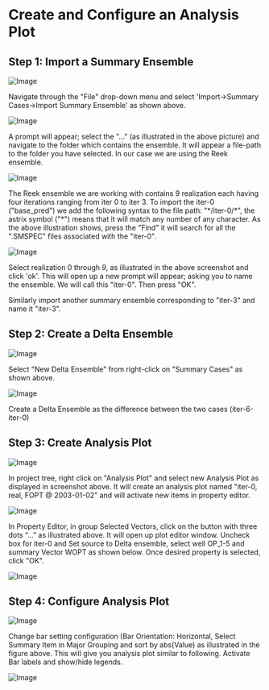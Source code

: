 # Create and Configure an Analysis Plot

## Step 1: Import a Summary Ensemble
![Image](./Resources/Pictures/import_ensemble.png) 


Navigate through the "File" drop-down menu and select 'Import->Summary Cases->Import Summary Ensemble' as shown above. 

![Image](./Resources/Pictures/file_location.png) 


A prompt will appear; select the "..." (as illustrated in the above picture) and navigate to the folder which contains the ensemble. It will appear a file-path to the folder you have selected. In our case we are using the Reek ensemble. 

![Image](Resources/Pictures/find_ensemble.png) 


The Reek ensemble we are working with contains 9 realization each having four iterations ranging from iter 0 to iter 3. To import the iter-0 ("base_pred") we add the following syntax to the file path: "\*/iter-0/\*", the astrix symbol ("\*") means that it will match any number of any character. As the above illustration shows, press the "Find" it will search for all the ".SMSPEC" files associated with the "iter-0".

![Image](Resources/Pictures/select_ensemble.png)

Select realization 0 through 9, as illustrated in the above screenshot and click 'ok'. This will open up a new prompt will appear; asking you to name the ensemble. We will call this "iter-0". Then press "OK".

Similarly import another summary ensemble corresponding to "iter-3" and name it "iter-3".

## Step 2: Create a Delta Ensemble 

![Image](Resources/Pictures/rightclick_summarycases.png) 

Select "New Delta Ensemble" from right-click on "Summary Cases" as shown above.

![Image](Resources/Pictures/select_delta_ensemble.png) 

Create a Delta Ensemble as the difference between the two cases (iter-6-iter-0)


## Step 3: Create Analysis Plot

![Image](Resources/Pictures/create_analysis_plot.png) 

In project tree, right click on "Analysis Plot" and select new Analysis Plot as displayed in screenshot above. It will create an analysis plot named "iter-0, real, FOPT @ 2003-01-02" and will activate new items in property editor.

![Image](Resources/Pictures/select_vector.png) 

In Property Editor, in group Selected Vectors, click on the button with three dots “…” as illustrated above. It will open up plot editor window. Uncheck box for iter-0 and Set source to Delta ensemble, select well OP_1-5 and summary Vector WOPT as shown below. Once desired property is selected, click "OK". 

![Image](Resources/Pictures/analysis_plot_editor.png)  


## Step 4: Configure Analysis Plot

![Image](Resources/Pictures/bar_settings.png) 

Change bar setting configuration (Bar Orientation: Horizontal, Select Summary Item in Major Grouping  and sort by abs(Value) as illustrated in the figure above. This will give you analysis plot similar to following. Activate Bar labels and show/hide legends.

![Image](Resources/Pictures/new_plot.png) 

